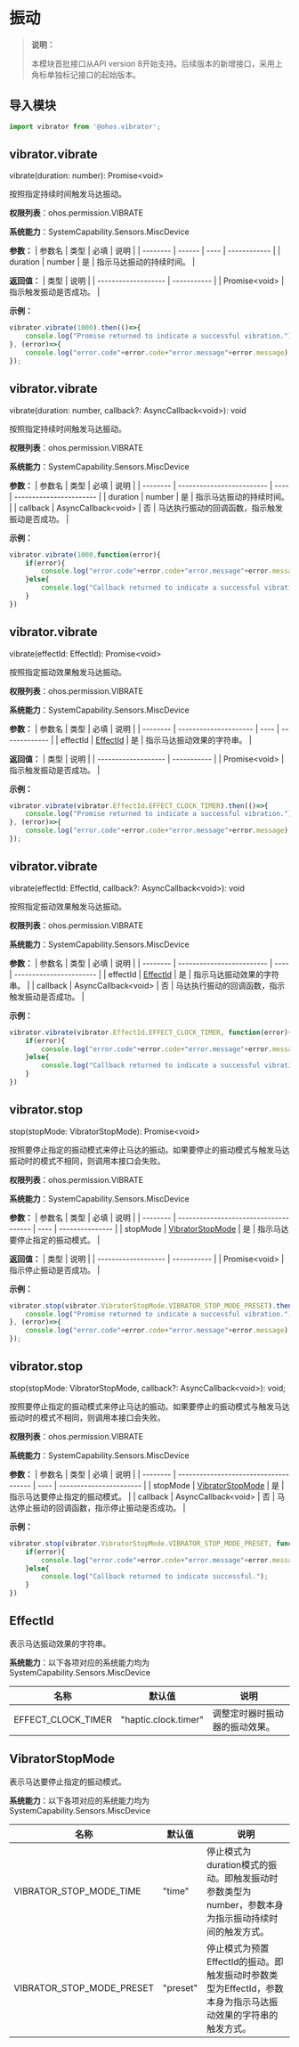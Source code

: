 # 振动

> **说明：**
>
> 本模块首批接口从API version 8开始支持。后续版本的新增接口，采用上角标单独标记接口的起始版本。


## 导入模块

```js
import vibrator from '@ohos.vibrator';
```


## vibrator.vibrate

vibrate(duration: number): Promise&lt;void&gt;

按照指定持续时间触发马达振动。

**权限列表**：ohos.permission.VIBRATE

**系统能力**：SystemCapability.Sensors.MiscDevice


**参数：** 
| 参数名      | 类型     | 必填   | 说明           |
| -------- | ------ | ---- | ------------ |
| duration | number | 是    | 指示马达振动的持续时间。 |

**返回值：** 
| 类型                  | 说明          |
| ------------------- | ----------- |
| Promise&lt;void&gt; | 指示触发振动是否成功。 |


**示例：** 
  ```js
  vibrator.vibrate(1000).then(()=>{
      console.log("Promise returned to indicate a successful vibration.");
  }, (error)=>{
      console.log("error.code"+error.code+"error.message"+error.message);
  });
  ```


## vibrator.vibrate

vibrate(duration: number, callback?: AsyncCallback&lt;void&gt;): void

按照指定持续时间触发马达振动。

**权限列表**：ohos.permission.VIBRATE

**系统能力**：SystemCapability.Sensors.MiscDevice

**参数：** 
| 参数名      | 类型                        | 必填   | 说明                      |
| -------- | ------------------------- | ---- | ----------------------- |
| duration | number                    | 是    | 指示马达振动的持续时间。            |
| callback | AsyncCallback&lt;void&gt; | 否    | 马达执行振动的回调函数，指示触发振动是否成功。 |

**示例：** 
  ```js
  vibrator.vibrate(1000,function(error){
      if(error){
          console.log("error.code"+error.code+"error.message"+error.message);
      }else{
          console.log("Callback returned to indicate a successful vibration.");
      }
  })
  ```


## vibrator.vibrate

vibrate(effectId: EffectId): Promise&lt;void&gt;

按照指定振动效果触发马达振动。

**权限列表**：ohos.permission.VIBRATE

**系统能力**：SystemCapability.Sensors.MiscDevice

**参数：** 
| 参数名      | 类型                    | 必填   | 说明            |
| -------- | --------------------- | ---- | ------------- |
| effectId | [EffectId](#effectid) | 是    | 指示马达振动效果的字符串。 |

**返回值：** 
| 类型                  | 说明          |
| ------------------- | ----------- |
| Promise&lt;void&gt; | 指示触发振动是否成功。 |

**示例：** 
  ```js
  vibrator.vibrate(vibrator.EffectId.EFFECT_CLOCK_TIMER).then(()=>{
      console.log("Promise returned to indicate a successful vibration.");
  }, (error)=>{
      console.log("error.code"+error.code+"error.message"+error.message);
  });
  ```


## vibrator.vibrate

vibrate(effectId: EffectId, callback?: AsyncCallback&lt;void&gt;): void

按照指定振动效果触发马达振动。

**权限列表**：ohos.permission.VIBRATE

**系统能力**：SystemCapability.Sensors.MiscDevice

**参数：** 
| 参数名      | 类型                        | 必填   | 说明                      |
| -------- | ------------------------- | ---- | ----------------------- |
| effectId | [EffectId](#effectid)     | 是    | 指示马达振动效果的字符串。           |
| callback | AsyncCallback&lt;void&gt; | 否    | 马达执行振动的回调函数，指示触发振动是否成功。 |

**示例：** 
  ```js
  vibrator.vibrate(vibrator.EffectId.EFFECT_CLOCK_TIMER, function(error){
      if(error){
          console.log("error.code"+error.code+"error.message"+error.message);
      }else{
          console.log("Callback returned to indicate a successful vibration.");
      }
  })
  ```


## vibrator.stop

stop(stopMode: VibratorStopMode): Promise&lt;void&gt;

按照要停止指定的振动模式来停止马达的振动。如果要停止的振动模式与触发马达振动时的模式不相同，则调用本接口会失败。

**权限列表**：ohos.permission.VIBRATE

**系统能力**：SystemCapability.Sensors.MiscDevice

**参数：** 
| 参数名      | 类型                                    | 必填   | 说明              |
| -------- | ------------------------------------- | ---- | --------------- |
| stopMode | [VibratorStopMode](#vibratorstopmode) | 是    | 指示马达要停止指定的振动模式。 |

**返回值：** 
| 类型                  | 说明          |
| ------------------- | ----------- |
| Promise&lt;void&gt; | 指示停止振动是否成功。 |

**示例：** 
  ```js
  vibrator.stop(vibrator.VibratorStopMode.VIBRATOR_STOP_MODE_PRESET).then(()=>{
      console.log("Promise returned to indicate a successful vibration.");
  }, (error)=>{
      console.log("error.code"+error.code+"error.message"+error.message);
  });
  ```


## vibrator.stop

stop(stopMode: VibratorStopMode, callback?: AsyncCallback&lt;void&gt;): void;

按照要停止指定的振动模式来停止马达的振动。如果要停止的振动模式与触发马达振动时的模式不相同，则调用本接口会失败。

**权限列表**：ohos.permission.VIBRATE

**系统能力**：SystemCapability.Sensors.MiscDevice

**参数：** 
| 参数名      | 类型                                    | 必填   | 说明                      |
| -------- | ------------------------------------- | ---- | ----------------------- |
| stopMode | [VibratorStopMode](#vibratorstopmode) | 是    | 指示马达要停止指定的振动模式。         |
| callback | AsyncCallback&lt;void&gt;             | 否    | 马达停止振动的回调函数，指示停止振动是否成功。 |

**示例：** 
  ```js
  vibrator.stop(vibrator.VibratorStopMode.VIBRATOR_STOP_MODE_PRESET, function(error){
      if(error){
          console.log("error.code"+error.code+"error.message"+error.message);
      }else{
          console.log("Callback returned to indicate successful.");
      }
  })
  ```


## EffectId

表示马达振动效果的字符串。

**系统能力**：以下各项对应的系统能力均为SystemCapability.Sensors.MiscDevice

| 名称                 | 默认值                  | 说明              |
| ------------------ | -------------------- | --------------- |
| EFFECT_CLOCK_TIMER | "haptic.clock.timer" | 调整定时器时振动器的振动效果。 |


## VibratorStopMode

表示马达要停止指定的振动模式。

**系统能力**：以下各项对应的系统能力均为SystemCapability.Sensors.MiscDevice

| 名称                        | 默认值      | 说明                                       |
| ------------------------- | -------- | ---------------------------------------- |
| VIBRATOR_STOP_MODE_TIME   | "time"   | 停止模式为duration模式的振动。即触发振动时参数类型为number，参数本身为指示振动持续时间的触发方式。 |
| VIBRATOR_STOP_MODE_PRESET | "preset" | 停止模式为预置EffectId的振动。即触发振动时参数类型为EffectId，参数本身为指示马达振动效果的字符串的触发方式。 |
